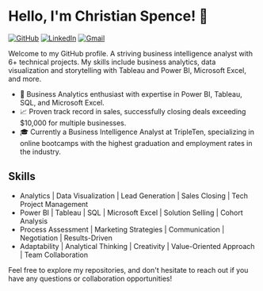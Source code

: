 # Hello, I'm Christian Spence! 👋
[![GitHub](https://img.shields.io/badge/GitHub-Christian--Spence-brightgreen?style=flat-square&logo=github)](https://github.com/Christian-Spence)
[![LinkedIn](https://img.shields.io/badge/LinkedIn-ChristianSpence-blue?style=flat-square&logo=linkedin)](https://www.linkedin.com/in/christianspence-/)
[![Gmail](https://img.shields.io/badge/Gmail-Christian.Spence444@gmail.com-red?style=flat-square&logo=gmail)](mailto:christian.spence444@gmail.com)

Welcome to my GitHub profile. A striving business intelligence analyst with 6+ technical projects. My skills include business analytics, data visualization and storytelling with Tableau and Power BI, Microsoft Excel, and more.

- 💼 Business Analytics enthusiast with expertise in Power BI, Tableau, SQL, and Microsoft Excel.
- 📈 Proven track record in sales, successfully closing deals exceeding $10,000 for multiple businesses.
- 🎓 Currently a Business Intelligence Analyst at TripleTen, specializing in online bootcamps with the highest graduation and employment rates in the industry.

## Skills
- Analytics | Data Visualization | Lead Generation | Sales Closing | Tech Project Management
- Power BI | Tableau | SQL | Microsoft Excel | Solution Selling | Cohort Analysis
- Process Assessment | Marketing Strategies | Communication | Negotiation | Results-Driven
- Adaptability | Analytical Thinking | Creativity | Value-Oriented Approach | Team Collaboration

Feel free to explore my repositories, and don't hesitate to reach out if you have any questions or collaboration opportunities!
